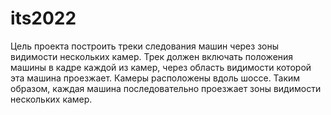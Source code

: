 # its2022
Цель проекта построить треки следования машин через зоны видимости нескольких камер. Трек должен включать положения машины в кадре каждой из камер, через область видимости которой эта машина проезжает. Камеры расположены вдоль шоссе. Таким образом, каждая машина последовательно проезжает зоны видимости нескольких камер.